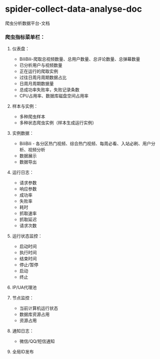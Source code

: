 # spider-collect-data-analyse-doc
爬虫分析数据平台-文档

### 爬虫指标菜单栏：
1. 仪表盘：
	- BiliBili-爬取总视频数量、总用户数量、总评论数量、总弹幕数量
	- 已分析用户与视频数量
	- 正在运行的爬取实例
	- 过往日周月周期数据占比
	- 日周月周期数据量
	- 总成功率失败率，失败记录条数
	- CPU占用率、数据库磁盘空间占用率

2. 样本与实例：
	- 多种爬虫样本
	- 多种状态爬虫实例（样本生成运行实例）

3. 实例数据：
	- BiliBili - 各分区热门视频、综合热门视频、每周必看、入站必刷、用户分析、视频分析
	- 数据展示
	- 数据导出

4. 运行日志：
	- 请求参数
	- 响应参数
	- 成功率
	- 失败率
	- 耗时
	- 抓取速率
	- 抓取延迟
	- 请求次数

5. 运行状态监控：
	- 启动时间
	- 执行时间
	- 结束时间
	- 停止/暂停
	- 启动
	- 终止

6. IP/UA代理池

7. 节点监控：
	- 当前计算机运行状态
	- 数据库资源占用
	- 资源占用

8. 通知日志：
	- 微信/QQ/短信通知

9. 全局ID发布